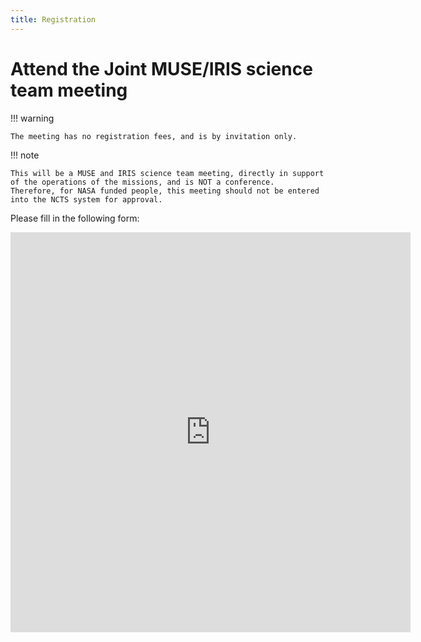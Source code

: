 ```yaml
---
title: Registration
---
```


# Attend the Joint MUSE/IRIS science team meeting

!!! warning

    The meeting has no registration fees, and is by invitation only.

!!! note

    This will be a MUSE and IRIS science team meeting, directly in support of the operations of the missions, and is NOT a conference.
    Therefore, for NASA funded people, this meeting should not be entered into the NCTS system for approval.

Please fill in the following form:

<iframe src="https://docs.google.com/forms/d/e/1FAIpQLScQMnu1V1aOxilhe7mlyeOGI3LQJ4BfwJ-I1pfiPpk5j_87pA/viewform?embedded=true" width="640" height="640" frameborder="0" marginheight="0" marginwidth="0">Loading…</iframe>
